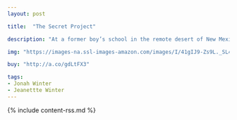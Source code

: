 ```yaml
---
layout: post

title:  "The Secret Project"

description: "At a former boy’s school in the remote desert of New Mexico, the world’s greatest scientists have gathered to work on the “Gadget,” an invention so dangerous and classified they cannot even call it by its real name. They work hard, surrounded by top security and sworn to secrecy, until finally they take their creation far out into the desert to test it, and afterward the world will never be the same."

img: "https://images-na.ssl-images-amazon.com/images/I/41gIJ9-Zs9L._SL480_.jpg"

buy: "http://a.co/gdLtFX3"

tags:
- Jonah Winter
- Jeanettte Winter
---
```


{% include content-rss.md %}